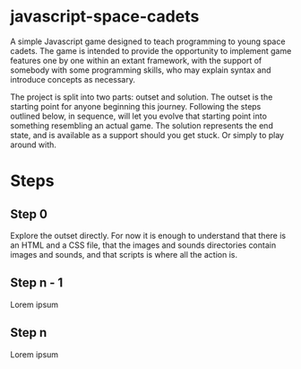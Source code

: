 # javascript-space-cadets
A simple Javascript game designed to teach programming to young space cadets. The game is intended to provide the opportunity to implement game features one by one within an extant framework, with the support of somebody with some programming skills, who may explain syntax and introduce concepts as necessary.

The project is split into two parts: outset and solution. The outset is the starting point for anyone beginning this journey. Following the steps outlined below, in sequence, will let you evolve that starting point into something resembling an actual game. The solution represents the end state, and is available as a support should you get stuck. Or simply to play around with.

# Steps

## Step 0
Explore the outset directly. For now it is enough to understand that there is an HTML and a CSS file, that the images and sounds directories contain images and sounds, and that scripts is where all the action is.

## Step n - 1
Lorem ipsum

## Step n
Lorem ipsum

